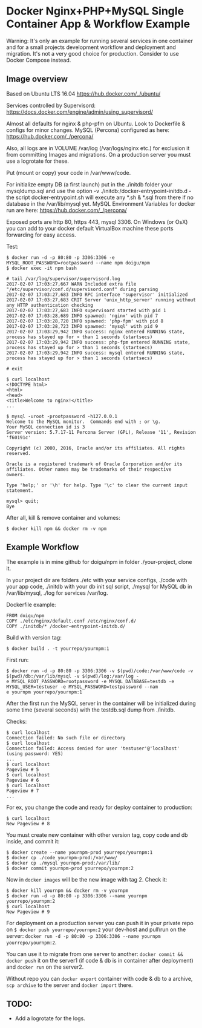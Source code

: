 # Docker Nginx+PHP+MySQL Single Container App & Workflow Example

Warning: It's only an example for running several services in one container and for a small projects development workflow and deployment and migration. It's not а very good choice for production. Consider to use Docker Compose instead.

## Image overview

Based on Ubuntu LTS 16.04 https://hub.docker.com/_/ubuntu/

Services controlled by Supervisord: https://docs.docker.com/engine/admin/using_supervisord/

Almost all defaults for nginx & php-pfm on Ubuntu. Look to Dockerfile & configs for minor changes. MySQL (Percona) configured as here: https://hub.docker.com/_/percona/

Also, all logs are in VOLUME /var/log (/var/logs/nginx etc.) for exclusion it from committing Images and migrations. On a production server you must use a logrotate for these.

Put (mount or copy) your code in /var/www/code.

For initialize empty DB (a first launch) put in the ./initdb folder your mysqldump.sql and use the option -v ./initdb:/docker-entrypoint-initdb.d - the script docker-entrypoint.sh will execute any *.sh & *.sql from there if no database in the /var/lib/mysql yet. MySQL Environment Variables for docker run are here: https://hub.docker.com/_/percona/

Exposed ports are http 80, https 443, mysql 3306. On Windows (or OsX) you can add to your docker default VirtualBox machine these ports forwarding for easy access.

Test:
```
$ docker run -d -p 80:80 -p 3306:3306 -e MYSQL_ROOT_PASSWORD=rootpassword --name npm doigu/npm
$ docker exec -it npm bash

# tail /var/log/supervisor/supervisord.log
2017-02-07 17:03:27,667 WARN Included extra file "/etc/supervisor/conf.d/supervisord.conf" during parsing
2017-02-07 17:03:27,683 INFO RPC interface 'supervisor' initialized
2017-02-07 17:03:27,683 CRIT Server 'unix_http_server' running without any HTTP authentication checking
2017-02-07 17:03:27,683 INFO supervisord started with pid 1
2017-02-07 17:03:28,689 INFO spawned: 'nginx' with pid 7
2017-02-07 17:03:28,720 INFO spawned: 'php-fpm' with pid 8
2017-02-07 17:03:28,723 INFO spawned: 'mysql' with pid 9
2017-02-07 17:03:29,942 INFO success: nginx entered RUNNING state, process has stayed up for > than 1 seconds (startsecs)
2017-02-07 17:03:29,942 INFO success: php-fpm entered RUNNING state, process has stayed up for > than 1 seconds (startsecs)
2017-02-07 17:03:29,942 INFO success: mysql entered RUNNING state, process has stayed up for > than 1 seconds (startsecs)

# exit

$ curl localhost
<!DOCTYPE html>
<html>
<head>
<title>Welcome to nginx!</title>
...

$ mysql -uroot -prootpassword -h127.0.0.1
Welcome to the MySQL monitor.  Commands end with ; or \g.
Your MySQL connection id is 3
Server version: 5.7.17-11 Percona Server (GPL), Release '11', Revision 'f60191c'

Copyright (c) 2000, 2016, Oracle and/or its affiliates. All rights reserved.

Oracle is a registered trademark of Oracle Corporation and/or its
affiliates. Other names may be trademarks of their respective
owners.

Type 'help;' or '\h' for help. Type '\c' to clear the current input statement.

mysql> quit;
Bye
```

After all, kill & remove container and volumes:
```
$ docker kill npm && docker rm -v npm
```

## Example Workflow

The example is in mine github for doigu/npm in folder ./your-project, clone it.

In your project dir are folders ./etc with your service configs, ./code with your app code, ./initdb with your db init sql script, ./mysql for MySQL db in /var/lib/mysql, ./log for services /var/log.

Dockerfile example:
```
FROM doigu/npm
COPY ./etc/nginx/default.conf /etc/nginx/conf.d/
COPY ./initdb/* /docker-entrypoint-initdb.d/
```

Build with version tag:
```
$ docker build . -t yourrepo/yournpm:1
```

First run:
```
$ docker run -d -p 80:80 -p 3306:3306 -v $(pwd)/code:/var/www/code -v $(pwd)/db:/var/lib/mysql -v $(pwd)/log:/var/log -
e MYSQL_ROOT_PASSWORD=rootpassword -e MYSQL_DATABASE=testdb -e MYSQL_USER=testuser -e MYSQL_PASSWORD=testpassword --nam
e yournpm yourrepo/yournpm:1
```

After the first run the MySQL server in the container will be initialized during some time (several seconds) with the testdb.sql dump from ./initdb.

Checks:
```
$ curl localhost
Connection failed: No such file or directory
$ curl localhost
Connection failed: Access denied for user 'testuser'@'localhost' (using password: YES)
...
$ curl localhost
Pageview # 5
$ curl localhost
Pageview # 6
$ curl localhost
Pageview # 7
...
```

For ex, you change the code and ready for deploy container to production:
```
$ curl localhost
New Pageview # 8
```

You must create new container with other version tag, copy code and db inside, and commit it:
```
$ docker create --name yournpm-prod yourrepo/yournpm:1
$ docker cp ./code yournpm-prod:/var/www/
$ docker cp ./mysql yournpm-prod:/var/lib/
$ docker commit yournpm-prod yourrepo/yournpm:2
```

Now in `docker images` will be the new image with tag 2. Check it:
```
$ docker kill yournpm && docker rm -v yournpm
$ docker run -d -p 80:80 -p 3306:3306 --name yournpm yourrepo/yournpm:2
$ curl localhost
New Pageview # 9
```

For deployment on a production server you can push it in your private repo on `$ docker push yourrepo/yournpm:2` your dev-host and pull\run on the server: `docker run -d -p 80:80 -p 3306:3306 --name yournpm yourrepo/yournpm:2`.

You can use it to migrate from one server to another: `docker commit && docker push` it on the server1 (if code & db is in container after deployment) and `docker run` on the server2.

Without repo you can `docker export` container with code & db to a archive, `scp archive` to the server and `docker import` there.

## TODO:

- Add a logrotate for the logs.